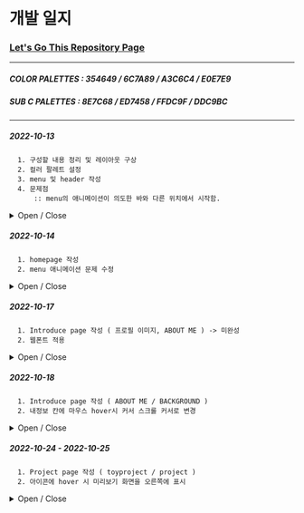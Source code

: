 
# 개발 일지

### [Let's Go This Repository Page](https://hello9721.github.io/)
* * *
##### COLOR PALETTES : 354649 / 6C7A89 / A3C6C4 / E0E7E9
##### SUB C PALETTES : 8E7C68 / ED7458 / FFDC9F / DDC9BC
* * *
##### 2022-10-13
      1. 구성할 내용 정리 및 레이아웃 구상
      2. 컬러 팔레트 설정
      3. menu 및 header 작성
      4. 문제점  
          :: menu의 애니메이션이 의도한 바와 다른 위치에서 시작함. 
<details>
<summary>Open / Close</summary>


> header 및 menu 애니메이션 작성 / 수정 + 열고 닫기  

![day 1~2](https://user-images.githubusercontent.com/95046369/195780266-a511d4a8-bf84-4eb2-9cae-2c28a7d7358c.gif)

</details>

##### 2022-10-14
      1. homepage 작성
      2. menu 애니메이션 문제 수정 
<details>
<summary>Open / Close</summary>
      
      
> homepage 작성  

![day 2](https://user-images.githubusercontent.com/95046369/195780796-c66367b0-85a1-4e30-b579-e3f6d39b5869.gif)

</details>

##### 2022-10-17
      1. Introduce page 작성 ( 프로필 이미지, ABOUT ME ) -> 미완성
      2. 웹폰트 적용
<details>
<summary>Open / Close</summary>
      
      
> INTRODUCE page 작성 ( 미완성 )

![day3](https://user-images.githubusercontent.com/95046369/196116520-21cb8249-21d1-4904-b7a1-37a8d6c43c9b.png)
  
> 웹폰트 적용

![day 3](https://user-images.githubusercontent.com/95046369/196117162-52e3eb0a-222e-469f-a209-22e170dafbcc.gif)

</details>

##### 2022-10-18
      1. Introduce page 작성 ( ABOUT ME / BACKGROUND )
      2. 내정보 칸에 마우스 hover시 커서 스크롤 커서로 변경
<details>
<summary>Open / Close</summary>
      
      
> INTRODUCE page 완성

![day 4](https://user-images.githubusercontent.com/95046369/196368629-2abe4df9-911f-477b-9141-a25af47a7d43.gif)

</details>

##### 2022-10-24 - 2022-10-25
      1. Project page 작성 ( toyproject / project )
      2. 아이콘에 hover 시 미리보기 화면을 오른쪽에 표시
<details>
<summary>Open / Close</summary>
      
      
> Project page 작성
      
![Day 5](https://user-images.githubusercontent.com/95046369/197721058-780f8bdc-e94c-49a4-a685-bac8ad7b02d2.gif)

</details>
